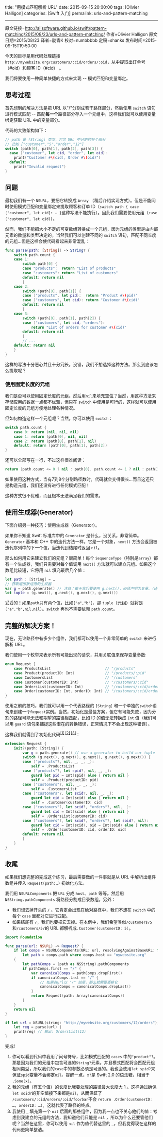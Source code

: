 title: "用模式匹配解析 URL"
date: 2015-09-15 20:00:00
tags: [Olivier Halligon]
categories: [Swift 入门]
permalink: urls-and-pattern-matching

---
原文链接=http://alisoftware.github.io/swift/pattern-matching/2015/08/23/urls-and-pattern-matching/
作者=Olivier Halligon
原文日期=2015/08/23
译者=靛青K
校对=numbbbbb
定稿=shanks
发布时间=2015-09-15T19:50:00


今天的目标是用代码处理链接 `http://mywebsite.org/customers/:cid/orders/:oid`，从中提取出订单号（#oid）和顾客 ID（#cid） 。  

我们将要使用一种简单快捷的方式来实现 -- 模式匹配和变量绑定。 

<!--more-->   

## 思考过程

首先想到的解决方法是把 URL 以"/"分割成若干路径部分，然后使用 `switch` 语句进行模式匹配 -- 匹配**每一个**路径部分存入一个元组中，这样我们就可以使用变量绑定获取 URL 中的变量部分。   

代码的大致架构如下：    

```swift
// path 是 [String] 类型，包含 URL 中分割的各个部分
// 比如 ["customer","5","order","12"]
switch (path[0], path[1], path[2], path[3]) {
  case ("customer", let cid, "order", let oid):
    print("Customer #\(cid), Order #\(oid)")
  default:
    print("Invalid request")
}
```    

## 问题

最初我们有一个 `NSURL`，要把它转换成 `Array` （稍后介绍实现方式）。但是不能同时使用模式匹配和变量绑定来提取顾客和订单 ID（`switch path { case ["customer", let cid]: … }`这种写法不能执行）。因此我们需要使用元组（`case ("customer", let cid)`）。

然而，我们不能把大小不定的可变数组转换成一个元组，因为元组的类型是由内部元素的数量和类型决定的。当然我们可以创建不同的 `switch` 语句，匹配不同长度的元组…但是这样会使代码看起来非常混乱：   

```swift
func parse(path: [String]) -> String? {
    switch path.count {
    case 1:
        switch path[0] {
        case "products":  return "List of products"
        case "customers": return "List of customers"
        default: return nil
        }
    case 2:
        switch (path[0], path[1]) {
        case ("products", let pid):  return "Product #\(pid)"
        case ("customers", let cid): return "Customer #\(cid)"
        default: return nil
        }
    case 3:
        switch (path[0], path[1], path[2]) {
        case ("customers", let cid, "orders"):
            return "List of orders for customer #\(cid)"
        default: return nil
        }
        // ...
    default: return nil
    }
}
```    

这样的写法十分恶心并且十分冗长。没错，我们不想选择这种方法。那么到底该怎么提取呢？   

### 使用固定长度的元组   

我们是否可以使用固定长度的元组，然后用`nil`来填充空位？当然，用这种方法来存储应用的数据一点都不优雅，但只在 `switch` 中使用是可行的，这样就可以使用固定长度的元组方便地处理各种情况。   

但如何构造这样一个元组呢？当然，你可以使用 `switch`：    

```swift
switch path.count {
    case 0: return (nil, nil, nil)
    case 1: return (path[0], nil, nil)
    case 2: return (path[0], path[1], nil)
    default: return (path[0], path[1], path[2])
}
```   

还可以全部写在一行，不过这样很难阅读：   

```swift
return (path.count <= 0 ? nil : path[0], path.count <= 1 ? nil : path[1], path.count <= 2 ? nil : path[2], …)
```   

如果使用这种方式，当有7到8个分割路径数时，代码就会变得很长…而且这还只是构造元组，我们还没有进行任何模式匹配！   

这种方式很不优雅，而且根本无法满足我们的需求。   

## 使用生成器(Generator)  

下面介绍另一种技巧：使用生成器（Generator）。

如果你不知道 Swift 标准库中的 `Generator` 是什么，没关系，非常简单。`Generator` 基本和 C++ 中的迭代方法一样。它是一个对象，`next()` 方法会返回被迭代序列中的下一个值，当迭代到结尾时返回 `nil`。   

那么如何用它来建立我们的元组？很简单！每个 `SequenceType`（特别是`array`）都有一个生成器，我们只需要对每个值调用 `next()` 方法就可以建立元组。如果这个数组比较短，它将用 `nil` 填充最后几个值：    

```swift
let path : [String] = …
// 获取遍历数组用的生成器
var g = path.generate() // 注意：由于我们要使用 g.next()，必须声明为变量。（译者注：因为每次调用 g 都会绑定到下一个值）
let tuple = (g.next(), g.next(), g.next(), g.next())
```   

妥妥的！如果`path`只有两个值，比如`["a","b"]`，那 `tuple`（元组）就将是`("a","b",nil,nil)`。`switch` 再也不需要依赖 `path.count`。

## 完整的解决方案！   

现在，无论路径中有多少个组件，我们都可以使用一个非常简单的 `switch` 来进行解析 URL。

我们使用一个枚举来表示所有可能出现的请求，并用关联值来保存变量参数:    

```Swift
enum Request {
    case ProductsList                         // "/products"
    case Product(productID: Int)              // "/products/:pid"
    case CustomersList                        // "/customers"
    case Customer(customerID: Int)            // "/customers/:cid"
    case OrdersList(customerID: Int)          // "/customers/:cid/orders"
    case Order(customerID: Int, orderID: Int) // "/customers/:cid/orders/:oid"
}
```    

使用之前的技巧，我们就可以用一个代表路径的 `[String]` 和一个单独的`switch`语句来创建一个`Request`实例。当然，初始化是最佳方案，但它有可能失败，因为分割的路径可能无法和期望的路径相匹配，比如 ID 的值无法转换成 `Int` 值（我们可以用 `guard` 语句来捕捉这些潜在的转换错误，正常情况下不会出现这种错误）。    

这样我们就得到了初始化代码<sup>[[1]](#fn1) [[2]](#fn2) [[3]](#fn3)</sup>：    

```swift
extension Request {
    init?(path: [String]) {
        var g = path.generate() // use a generator to build our tuple
        switch (g.next(), g.next(), g.next(), g.next(), g.next()) {
        case ("products"?, nil, _, _, _):
            self = .ProductsList
        case ("products"?, let spid?, nil, _, _):
            guard let pid = Int(spid) else { return nil }
            self = .Product(productID: pid)
        case ("customers"?, nil, _, _, _):
            self = .CustomersList
        case ("customers"?, let scid?, nil, _, _):
            guard let cid = Int(scid) else { return nil }
            self = .Customer(customerID: cid)
        case ("customers"?, let scid?, "orders"?, nil, _):
            guard let cid = Int(scid) else { return nil }
            self = .OrdersList(customerID: cid)
        case ("customers"?, let scid?, "orders"?, let soid?, nil):
            guard let cid = Int(scid), oid = Int(soid) else { return nil }
            self = .Order(customerID: cid, orderID: oid)
        default: return nil
        }
    }
}
```     

## 收尾   

如果我们想完整的完成这个练习，最后需要做的一件事就是从 URL 
中解析出组件数组并传入 `Request(path:…)` 初始化方法。    

我们用 `NSURLComponents` 把 `URL` 分成 `host`、`path` 等等。然后用 `NSString.pathComponents` 将路径分割成目录数组。另外：   

* 我们想去掉开头的 `/` 。它肯定会出现在绝对路径中，我们不想在 `switch` 中的每个 `case` 里都对它进行匹配。
* 如果结尾有 `/`，我们也要把它去掉。在本例中，我们希望类似`/customers/5`和`/customers/5/`的 URL 都解析成`.Customer(customerID: 5)`。

```swift
import Foundation

func parse(url: NSURL) -> Request? {
    if let comps = NSURLComponents(URL: url, resolvingAgainstBaseURL: false),
        let path = comps.path where comps.host == "mywebsite.org"
    {
        let pathComps = (path as NSString).pathComponents
        if pathComps.first == "/" {
            var canonicalComps = pathComps.dropFirst()
            if canonicalComps.last == "/" {
                // 如果有url以 "/" 结尾，那么就需要丢掉它
                canonicalComps = canonicalComps.dropLast()
            }
            return Request(path: Array(canonicalComps))
        }
    }
    return nil
}

if let url = NSURL(string: "http://mywebsite.org/customers/12/orders"),
    let req = parse(url) {
    print(req) // 输出: OrdersList(12)
}
```    

完成!


<a name="fn1"></a>
1. 你可以看到代码中我用了问号符号，比如模式匹配的 `cases` 中的`"product"?`。那是因为我们的元组中包含可选的`String?`元素，并且模式匹配将会匹配元组相同类型，所以我们的`case`中的参数必须是可选的。我也会使用`let spid?`来保证`spid`变量不会绑定`nil`。提醒一点，`x?`是 Swift 2.0 的语法糖，相当于 `.Some(x)`。        
<a name="fn2"></a>
2. 我的元组（有五个值）的长度比我要处理的路径最大长度大 1 。这样通过确保`let soid?`的非空值接下来都是`nil`，从而保证了 `/customers/:cid/orders/:oid/foo/bar`不会 `return .Order(customerID: …, orderID: …)`，这就代表了路径的终点。         
<a name="fn3"></a>
3. 我使用 `_` 填充第一个 `nil` 后面的那些组件，因为我一点也不关心他们的值：考虑到我建立的元组的方法，我知道他们只能是 `nil` ，所以为什么还要管他们呢？当然在这里，你可以使用 `nil` 作为值代替这里的 `_`，但我觉得现在这样的代码更简单整洁。      